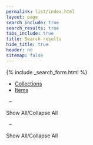 ```yaml
---
permalink: list/index.html
layout: page
search_include: true
search_results: true
tabs_include: true
title: Search results
hide_title: true
header: no
sitemap: false
---
```


{% include _search_form.html %}

<ul id="tablist" class="tabs" data-tab>
  <li class="tab-title active" data-tabname="coll"><a href="#coll"><span id="colltab_title">Collections</span><span id="collcnt"></span></a></li>
  <li class="tab-title" data-tabname="bndl"><a href="#bndl"><span id="bndltab_title">Items</span><span id="bndlcnt"></span></a></li>
</ul>
<div class="tabs-content">
<!-- TODO: content and active classes are for Foundation tabs. The sectiontab
class is a holdover from old CLA website.  Clean this up later, if desired. -->
  <div class="content active sectiontab" id="coll">
    <p id="collresultscnt">&nbsp;<span name="results"></span> <b><span name="start" class="counts"></span></b> &ndash; <b><span name="end"></span></b></p>
    <label id="collshowall" class="showall">Show All/Collapse All&nbsp;<i id="show-all-caret-coll" class="icon fa-caret-right"></i></label>
    <ol id="colllist" class="alt" start="0">
    </ol>
  <div class="pagination" id="collpaginator"></div>
  </div>
  <div class="content sectiontab" id="bndl">
    <p id="bndlresultscnt">&nbsp;<span name="results"></span> <b><span name="start" class="counts"></span></b> &ndash; <b><span name="end"></span></b></p>
    <label id="bndlshowall" class="showall">Show All/Collapse All&nbsp;<i id="show-all-caret-coll" class="icon fa-caret-right"></i></label>
    <ol id="bndllist" class="alt" start="0">
    </ol>
  <div class="pagination" id="bndlpaginator"></div>
  </div>
</div>
